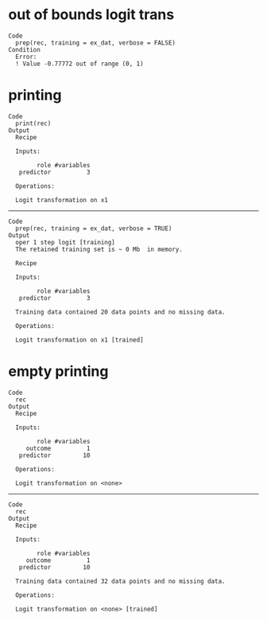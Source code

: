 # out of bounds logit trans

    Code
      prep(rec, training = ex_dat, verbose = FALSE)
    Condition
      Error:
      ! Value -0.77772 out of range (0, 1)

# printing

    Code
      print(rec)
    Output
      Recipe
      
      Inputs:
      
            role #variables
       predictor          3
      
      Operations:
      
      Logit transformation on x1

---

    Code
      prep(rec, training = ex_dat, verbose = TRUE)
    Output
      oper 1 step logit [training] 
      The retained training set is ~ 0 Mb  in memory.
      
      Recipe
      
      Inputs:
      
            role #variables
       predictor          3
      
      Training data contained 20 data points and no missing data.
      
      Operations:
      
      Logit transformation on x1 [trained]

# empty printing

    Code
      rec
    Output
      Recipe
      
      Inputs:
      
            role #variables
         outcome          1
       predictor         10
      
      Operations:
      
      Logit transformation on <none>

---

    Code
      rec
    Output
      Recipe
      
      Inputs:
      
            role #variables
         outcome          1
       predictor         10
      
      Training data contained 32 data points and no missing data.
      
      Operations:
      
      Logit transformation on <none> [trained]


